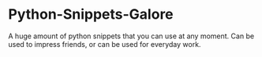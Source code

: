 # Python-Snippets-Galore
A huge amount of python snippets that you can use at any moment. Can be used to impress friends, or can be used for everyday work.
